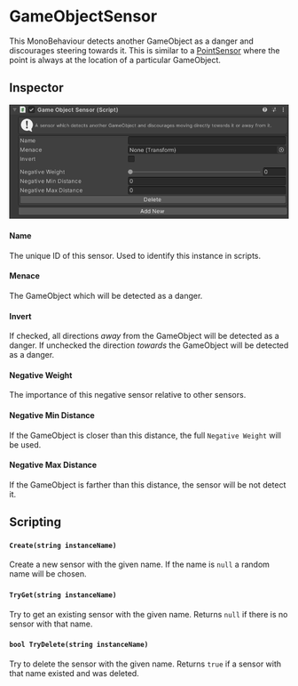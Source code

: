 # GameObjectSensor

This MonoBehaviour detects another GameObject as a danger and discourages steering towards it. This is similar to a [PointSensor](../PointSensor.md) where the point is always at the location of a particular GameObject.

## Inspector

![EntityIdentity Inspector](../../../../images/GameObjectSensorInspector.png)

#### Name

The unique ID of this sensor. Used to identify this instance in scripts.

#### Menace

The GameObject which will be detected as a danger.

#### Invert

If checked, all directions _away_ from the GameObject will be detected as a danger. If unchecked the direction _towards_ the GameObject will be detected as a danger.

#### Negative Weight

The importance of this negative sensor relative to other sensors.

#### Negative Min Distance

If the GameObject is closer than this distance, the full `Negative Weight` will be used.

#### Negative Max Distance

If the GameObject is farther than this distance, the sensor will be not detect it.

## Scripting

#### `Create(string instanceName)`

Create a new sensor with the given name. If the name is `null` a random name will be chosen.

#### `TryGet(string instanceName)`

Try to get an existing sensor with the given name. Returns `null` if there is no sensor with that name.

#### `bool TryDelete(string instanceName)`

Try to delete the sensor with the given name. Returns `true` if a sensor with that name existed and was deleted.